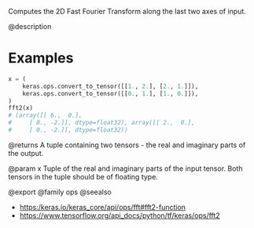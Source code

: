 Computes the 2D Fast Fourier Transform along the last two axes of input.

@description

# Examples
```python
x = (
    keras.ops.convert_to_tensor([[1., 2.], [2., 1.]]),
    keras.ops.convert_to_tensor([[0., 1.], [1., 0.]]),
)
fft2(x)
# (array([[ 6.,  0.],
#     [ 0., -2.]], dtype=float32), array([[ 2.,  0.],
#     [ 0., -2.]], dtype=float32))
```

@returns
A tuple containing two tensors - the real and imaginary parts of the
output.

@param x
Tuple of the real and imaginary parts of the input tensor. Both
tensors in the tuple should be of floating type.

@export
@family ops
@seealso
+ <https:/keras.io/keras_core/api/ops/fft#fft2-function>
+ <https://www.tensorflow.org/api_docs/python/tf/keras/ops/fft2>
